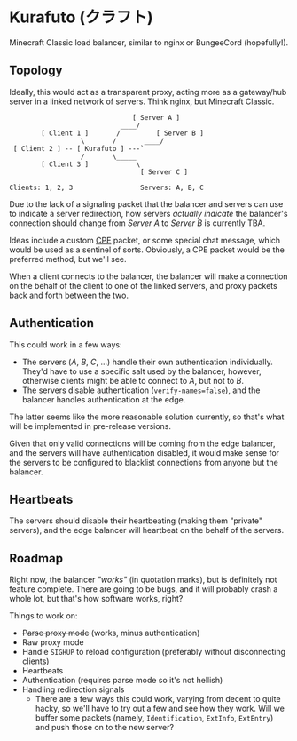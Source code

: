 Kurafuto (クラフト)
===================

Minecraft Classic load balancer, similar to nginx or BungeeCord (hopefully!).

## Topology

Ideally, this would act as a transparent proxy, acting more as a gateway/hub
server in a linked network of servers. Think nginx, but Minecraft Classic.

```
                               [ Server A ]
                            ____/
        [ Client 1 ]       /         [ Server B ]
                  \       /       ____/
 [ Client 2 ] -- [ Kurafuto ] ---`
                  /       \_____
        [ Client 3 ]            \
                                 [ Server C ]

Clients: 1, 2, 3                 Servers: A, B, C
```

Due to the lack of a signaling packet that the balancer and servers can use to
indicate a server redirection, how servers _actually indicate_ the balancer's
connection should change from _Server A_ to _Server B_ is currently TBA.

Ideas include a custom [CPE](http://wiki.vg/Classic_Protocol_Extension) packet,
or some special chat message, which would be used as a sentinel of sorts.
Obviously, a CPE packet would be the preferred method, but we'll see.

When a client connects to the balancer, the balancer will make a connection on
the behalf of the client to one of the linked servers, and proxy packets back
and forth between the two.

## Authentication

This could work in a few ways:

* The servers (_A_, _B_, _C_, ...) handle their own authentication individually.
  They'd have to use a specific salt used by the balancer, however, otherwise
  clients might be able to connect to _A_, but not to _B_.
* The servers disable authentication (`verify-names=false`), and the balancer
  handles authentication at the edge.

The latter seems like the more reasonable solution currently, so that's what
will be implemented in pre-release versions.

Given that only valid connections will be coming from the edge balancer, and
the servers will have authentication disabled, it would make sense for the
servers to be configured to blacklist connections from anyone but the balancer.

## Heartbeats

The servers should disable their heartbeating (making them "private" servers),
and the edge balancer will heartbeat on the behalf of the servers.

## Roadmap

Right now, the balancer _"works"_ (in quotation marks), but is definitely not
feature complete. There are going to be bugs, and it will probably crash a whole
lot, but that's how software works, right?

Things to work on:

* ~~Parse proxy mode~~ (works, minus authentication)
* Raw proxy mode
* Handle `SIGHUP` to reload configuration (preferably without disconnecting clients)
* Heartbeats
* Authentication (requires parse mode so it's not hellish)
* Handling redirection signals
    * There are a few ways this could work, varying from decent to quite hacky,
      so we'll have to try out a few and see how they work. Will we buffer some
      packets (namely, `Identification`, `ExtInfo`, `ExtEntry`) and push those
      on to the new server?
